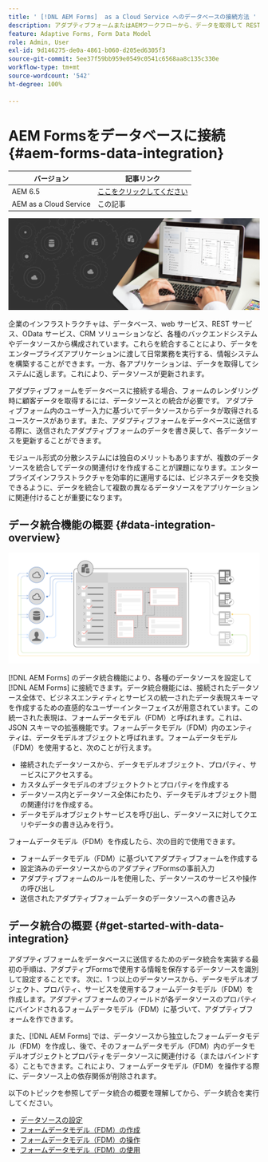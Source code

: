 ```yaml
---
title: ' [!DNL AEM Forms]  as a Cloud Service へのデータベースの接続方法 '
description: アダプティブフォームまたはAEMワークフローから、データを取得して RESTful Web サービス、SOAP ベースの Web サービス、OData サービスに保存します。
feature: Adaptive Forms, Form Data Model
role: Admin, User
exl-id: 9d146275-de0a-4861-b060-d205ed6305f3
source-git-commit: 5ee37f59bb959e0549c0541c6568aa8c135c330e
workflow-type: tm+mt
source-wordcount: '542'
ht-degree: 100%

---
```


# AEM Formsをデータベースに接続 {#aem-forms-data-integration}

| バージョン | 記事リンク |
| -------- | ---------------------------- |
| AEM 6.5 | [ここをクリックしてください](https://experienceleague.adobe.com/docs/experience-manager-65/forms/form-data-model/work-with-form-data-model.html?lang=ja) |
| AEM as a Cloud Service | この記事 |



![データ統合](do-not-localize/data-integeration.png)

企業のインフラストラクチャは、データベース、web サービス、REST サービス、OData サービス、CRM ソリューションなど、各種のバックエンドシステムやデータソースから構成されています。これらを統合することにより、データをエンタープライズアプリケーションに渡して日常業務を実行する、情報システムを構築することができます。一方、各アプリケーションは、データを取得してシステムに返します。これにより、データソースが更新されます。

アダプティブフォームをデータベースに接続する場合、フォームのレンダリング時に顧客データを取得するには、データソースとの統合が必要です。 アダプティブフォーム内のユーザー入力に基づいてデータソースからデータが取得されるユースケースがあります。また、アダプティブフォームをデータベースに送信する際に、送信されたアダプティブフォームのデータを書き戻して、各データソースを更新することができます。

モジュール形式の分散システムには独自のメリットもありますが、複数のデータソースを統合してデータの関連付けを作成することが課題になります。エンタープライズインフラストラクチャを効率的に運用するには、ビジネスデータを交換できるように、データを統合して複数の異なるデータソースをアプリケーションに関連付けることが重要になります。

## データ統合機能の概要 {#data-integration-overview}

![aem-forms-data-integration](assets/aem-forms-data-integeration.png)

[!DNL AEM Forms] のデータ統合機能により、各種のデータソースを設定して [!DNL AEM Forms] に接続できます。データ統合機能には、接続されたデータソース全体で、ビジネスエンティティとサービスの統一されたデータ表現スキーマを作成するための直感的なユーザーインターフェイスが用意されています。この統一された表現は、フォームデータモデル（FDM）と呼ばれます。これは、JSON スキーマの拡張機能です。フォームデータモデル（FDM）内のエンティティは、データモデルオブジェクトと呼ばれます。フォームデータモデル（FDM）を使用すると、次のことが行えます。

* 接続されたデータソースから、データモデルオブジェクト、プロパティ、サービスにアクセスする。
* カスタムデータモデルのオブジェクトクトとプロパティを作成する
* データソース内とデータソース全体にわたり、データモデルオブジェクト間の関連付けを作成する。
* データモデルオブジェクトサービスを呼び出し、データソースに対してクエリやデータの書き込みを行う。

フォームデータモデル（FDM）を作成したら、次の目的で使用できます。

* フォームデータモデル（FDM）に基づいてアダプティブフォームを作成する
* 設定済みのデータソースからのアダプティブFormsの事前入力
* アダプティブフォームのルールを使用した、データソースのサービスや操作の呼び出し
* 送信されたアダプティブフォームデータのデータソースへの書き込み

## データ統合の概要 {#get-started-with-data-integration}

アダプティブフォームをデータベースに送信するためのデータ統合を実装する最初の手順は、アダプティブFormsで使用する情報を保存するデータソースを識別して設定することです。 次に、1 つ以上のデータソースから、データモデルオブジェクト、プロパティ、サービスを使用するフォームデータモデル（FDM）を作成します。アダプティブフォームのフィールドが各データソースのプロパティにバインドされるフォームデータモデル（FDM）に基づいて、アダプティブフォームを作できます。

また、[!DNL AEM Forms] では、データソースから独立したフォームデータモデル（FDM）を作成し、後で、そのフォームデータモデル（FDM）内のデータモデルオブジェクトとプロパティをデータソースに関連付ける（またはバインドする）こともできます。これにより、フォームデータモデル（FDM）を操作する際に、データソース上の依存関係が削除されます。

以下のトピックを参照してデータ統合の概要を理解してから、データ統合を実行してください。

* [データソースの設定](configure-data-sources.md)
* [フォームデータモデル（FDM）の作成](create-form-data-models.md)
* [フォームデータモデル（FDM）の操作](work-with-form-data-model.md)
* [フォームデータモデル（FDM）の使用](using-form-data-model.md)

<!--

>[!NOTE]
>
>[!UICONTROL Experience Manager Forms] does not support relational database.

-->